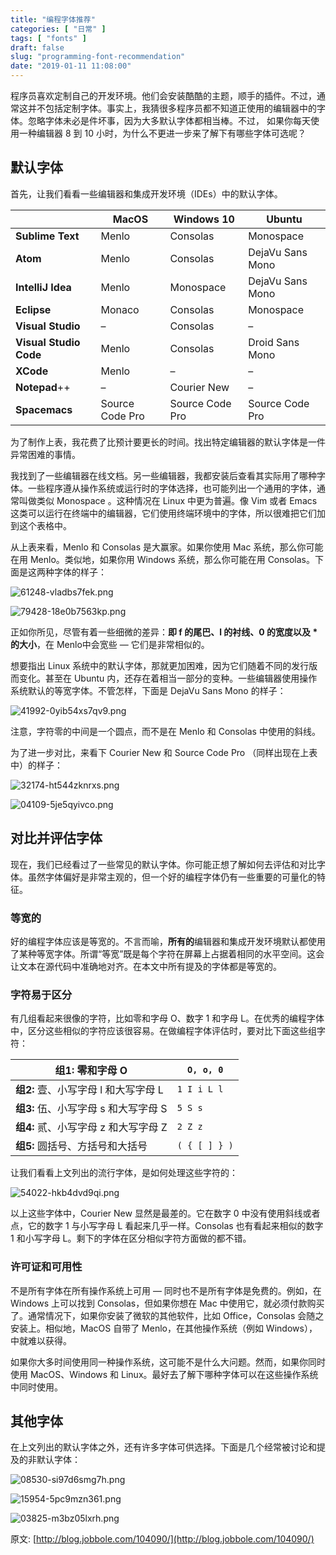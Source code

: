 ```yaml
---
title: "编程字体推荐"
categories: [ "日常" ]
tags: [ "fonts" ]
draft: false
slug: "programming-font-recommendation"
date: "2019-01-11 11:08:00"
---
```


程序员喜欢定制自己的开发环境。他们会安装酷酷的主题，顺手的插件。不过，通常这并不包括定制字体。事实上，我猜很多程序员都不知道正使用的编辑器中的字体。忽略字体未必是件坏事，因为大多默认字体都相当棒。不过，  如果你每天使用一种编辑器 8 到 10 小时，为什么不更进一步来了解下有哪些字体可选呢？

## 默认字体

首先，让我们看看一些编辑器和集成开发环境（IDEs）中的默认字体。


<!--more-->


|                        | **MacOS**       | **Windows 10**  | **Ubuntu**       |
| ---------------------- | --------------- | --------------- | ---------------- |
| **Sublime Text**       | Menlo           | Consolas        | Monospace        |
| **Atom**               | Menlo           | Consolas        | DejaVu Sans Mono |
| **IntelliJ Idea**      | Menlo           | Monospace       | DejaVu Sans Mono |
| **Eclipse**            | Monaco          | Consolas        | Monospace        |
| **Visual Studio**      | –               | Consolas        | –                |
| **Visual Studio Code** | Menlo           | Consolas        | Droid Sans Mono  |
| **XCode**              | Menlo           | –               | –                |
| **Notepad**++          | –               | Courier New     | –                |
| **Spacemacs**          | Source Code Pro | Source Code Pro | Source Code Pro  |

为了制作上表，我花费了比预计要更长的时间。找出特定编辑器的默认字体是一件异常困难的事情。

我找到了一些编辑器在线文档。另一些编辑器，我都安装后查看其实际用了哪种字体。一些程序遵从操作系统或运行时的字体选择，也可能列出一个通用的字体，通常叫做类似  Monospace 。这种情况在 Linux 中更为普遍。像 Vim 或者 Emacs  这类可以运行在终端中的编辑器，它们使用终端环境中的字体，所以很难把它们加到这个表格中。

从上表来看，Menlo 和 Consolas 是大赢家。如果你使用 Mac 系统，那么你可能在用 Menlo。类似地，如果你用 Windows 系统，那么你可能在用 Consolas。下面是这两种字体的样子：

![61248-vladbs7fek.png](https://imgs.gnux.cn/usr/uploads/2019/01/2504356815.png)

![79428-18e0b7563kp.png](https://imgs.gnux.cn/usr/uploads/2019/01/3475866303.png)

正如你所见，尽管有着一些细微的差异：**即 f 的尾巴、l 的衬线、0 的宽度以及 \* 的大小**，在 Menlo中会宽些 — 它们是非常相似的。

想要指出 Linux 系统中的默认字体，那就更加困难，因为它们随着不同的发行版而变化。甚至在 Ubuntu 内，还存在着相当一部分的变种。一些编辑器使用操作系统默认的等宽字体。不管怎样，下面是 DejaVu Sans Mono 的样子：

![41992-0yib54xs7qv9.png](https://imgs.gnux.cn/usr/uploads/2019/01/1763215754.png)

注意，字符零的中间是一个圆点，而不是在 Menlo 和 Consolas 中使用的斜线。

为了进一步对比，来看下 Courier New 和 Source Code Pro （同样出现在上表中）的样子：

![32174-ht544zknrxs.png](https://imgs.gnux.cn/usr/uploads/2019/01/3606075605.png)

![04109-5je5qyivco.png](https://imgs.gnux.cn/usr/uploads/2019/01/601482905.png)

## 对比并评估字体

现在，我们已经看过了一些常见的默认字体。你可能正想了解如何去评估和对比字体。虽然字体偏好是非常主观的，但一个好的编程字体仍有一些重要的可量化的特征。

### 等宽的

好的编程字体应该是等宽的。不言而喻，**所有的**编辑器和集成开发环境默认都使用了某种等宽字体。所谓“等宽”既是每个字符在屏幕上占据着相同的水平空间。这会让文本在源代码中准确地对齐。在本文中所有提及的字体都是等宽的。

### 字符易于区分

有几组看起来很像的字符，比如零和字母 O、数字 1 和字母 L。在优秀的编程字体中，区分这些相似的字符应该很容易。在做编程字体评估时，要对比下面这些组字符：

| **组1:** 零和字母 O                  | `O, o, 0`     |
| ------------------------------------ | ------------- |
| **组2:** 壹、小写字母 l 和大写字母 L | `1 I i L l`   |
| **组3:** 伍、小写字母 s 和大写字母 S | `5 S s`       |
| **组4:** 贰、小写字母 z 和大写字母 Z | `2 Z z`       |
| **组5:** 圆括号、方括号和大括号      | `( { [ ] } )` |

让我们看看上文列出的流行字体，是如何处理这些字符的：

![54022-hkb4dvd9qi.png](https://imgs.gnux.cn/usr/uploads/2019/01/2489960386.png)

以上这些字体中，Courier New 显然是最差的。它在数字 0 中没有使用斜线或者点，它的数字 1 与小写字母 L 看起来几乎一样。Consolas 也有看起来相似的数字 1 和小写字母 L。剩下的字体在区分相似字符方面做的都不错。

### 许可证和可用性

不是所有字体在所有操作系统上可用 — 同时也不是所有字体是免费的。例如，在 Windows 上可以找到 Consolas，但如果你想在  Mac 中使用它，就必须付款购买了。通常情况下，如果你安装了微软的其他软件，比如 Office，Consolas  会随之安装上。相似地，MacOS 自带了 Menlo，在其他操作系统（例如 Windows），中就难以获得。

如果你大多时间使用同一种操作系统，这可能不是什么大问题。然而，如果你同时使用 MacOS、Windows 和 Linux。最好去了解下哪种字体可以在这些操作系统中同时使用。

## 其他字体

在上文列出的默认字体之外，还有许多字体可供选择。下面是几个经常被讨论和提及的非默认字体：

![08530-si97d6smg7h.png](https://imgs.gnux.cn/usr/uploads/2019/01/3937843633.png)

![15954-5pc9mzn361.png](https://imgs.gnux.cn/usr/uploads/2019/01/3363032896.png)

![03825-m3bz05lxrh.png](https://imgs.gnux.cn/usr/uploads/2019/01/1535351566.png)

原文: [http://blog.jobbole.com/104090/](http://blog.jobbole.com/104090/)